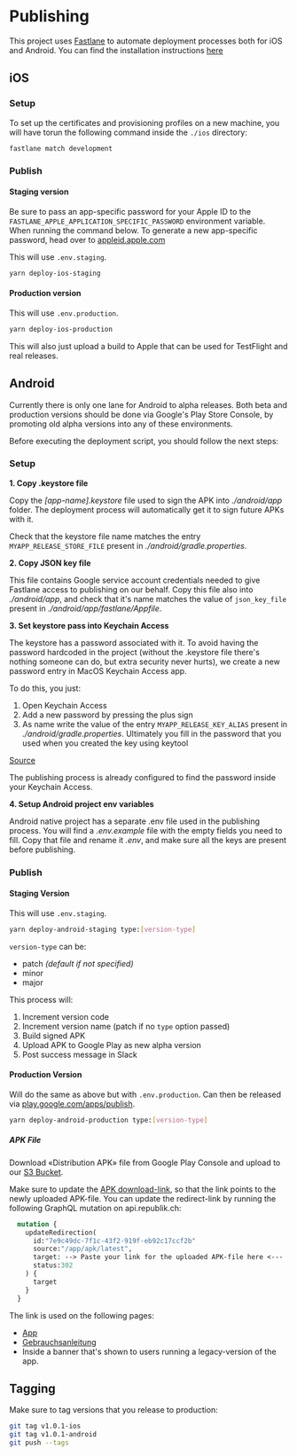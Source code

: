 # Publishing

This project uses [Fastlane](https://docs.fastlane.tools/) to automate deployment processes both for iOS and Android.
You can find the installation instructions [here](https://docs.fastlane.tools/#install-fastlane)

## iOS

### Setup

To set up the certificates and provisioning profiles on a new machine, you will have torun the following command inside the `./ios` directory:

```
fastlane match development
```

### Publish

#### Staging version

Be sure to pass an app-specific password for your Apple ID to the `FASTLANE_APPLE_APPLICATION_SPECIFIC_PASSWORD` environment variable.
When running the command below.
To generate a new app-specific password, head over to [appleid.apple.com](appleid.apple.com)

This will use `.env.staging`.

```sh
yarn deploy-ios-staging
```

#### Production version

This will use `.env.production`.

```sh
yarn deploy-ios-production
```

This will also just upload a build to Apple that can be used for TestFlight and real releases.

## Android

Currently there is only one lane for Android to alpha releases. Both beta and production versions should be done via Google's Play Store Console, by promoting old alpha versions into any of these environments.

Before executing the deployment script, you should follow the next steps:

### Setup

**1. Copy .keystore file**

Copy the *[app-name].keystore* file used to sign the APK into *./android/app* folder. The deployment process will automatically get it to sign future APKs with it.

Check that the keystore file name matches the entry `MYAPP_RELEASE_STORE_FILE` present in *./android/gradle.properties*.

**2. Copy JSON key file**

This file contains Google service account credentials needed to give Fastlane access to publishing on our behalf. Copy this file also into *./android/app*, and check that it's name matches the value of `json_key_file` present in *./android/app/fastlane/Appfile*.

**3. Set keystore pass into Keychain Access**

The keystore has a password associated with it. To avoid having the password hardcoded in the project (without the .keystore file there's nothing someone can do, but extra security never hurts), we create a new password entry in MacOS Keychain Access app.

To do this, you just:

1. Open Keychain Access
2. Add a new password by pressing the plus sign
3. As name write the value of the entry `MYAPP_RELEASE_KEY_ALIAS` present in *./android/gradle.properties*. Ultimately you fill in the password that you used when you created the key using keytool

[Source](https://pilloxa.gitlab.io/posts/safer-passwords-in-gradle/)

The publishing process is already configured to find the password inside your Keychain Access.

**4. Setup Android project env variables**

Android native project has a separate .env file used in the publishing process. You will find a *.env.example* file with the empty fields you need to fill. Copy that file and rename it *.env*, and make sure all the keys are present before publishing.

### Publish

#### Staging Version

This will use `.env.staging`.

```sh
yarn deploy-android-staging type:[version-type]
```

`version-type` can be:
- patch *(default if not specified)*
- minor
- major

This process will:

1. Increment version code
2. Increment version name (patch if no `type` option passed)
3. Build signed APK
4. Upload APK to Google Play as new alpha version
5. Post success message in Slack

#### Production Version

Will do the same as above but with `.env.production`. Can then be released via [play.google.com/apps/publish](https://play.google.com/apps/publish).

```sh
yarn deploy-android-production type:[version-type]
```

##### APK File

Download «Distribution APK» file from Google Play Console and upload to our [S3 Bucket](https://s3.console.aws.amazon.com/s3/buckets/republik-assets?prefix=assets%2Fapp%2F&region=eu-central-1#).

Make sure to update the [APK download-link](https://republik.ch/app/apk/latest), so that the link points to the newly uploaded APK-file.
You can update the redirect-link by running the following GraphQL mutation on api.republik.ch:

```graphql
  mutation {
    updateRedirection(
      id:"7e9c49dc-7f1c-43f2-919f-eb92c17ccf2b"
      source:"/app/apk/latest",
      target: --> Paste your link for the uploaded APK-file here <---
      status:302
    ) {
      target
    }
  }
```
The link is used on the following pages:
 - [App](https://republik.ch/app)
 - [Gebrauchsanleitung](https://republik.ch/gebrauchsanleitung)
 - Inside a banner that's shown to users running a legacy-version of the app.

## Tagging

Make sure to tag versions that you release to production:

```sh
git tag v1.0.1-ios
git tag v1.0.1-android
git push --tags
```
